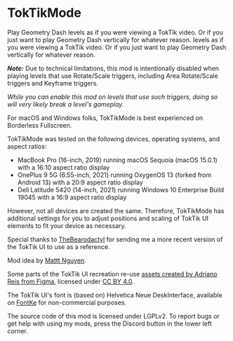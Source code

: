# <c-25f4ee>Tok</c><c-fe2c55>Tik</c>Mode

Play <co>Geometry</c> <cj>Dash</c> levels as if you were viewing a TokTik video. Or if you just want to play <co>Geometry</c> <cj>Dash</c> vertically for whatever reason. levels as if you were viewing a <c-25f4ee>Tok</c><c-fe2c55>Tik</c> video. Or if you just want to play Geometry Dash vertically for whatever reason.

<cy>***_Note:_*** Due to technical limitations, this mod is intentionally disabled when playing levels that use Rotate/Scale triggers, including Area Rotate/Scale triggers and Keyframe triggers.</c>

<cr>*While you can enable this mod on levels that use such triggers, doing so will very likely break a level's gameplay.*</c>

For <c-cdcdcd>macOS</c> and <c-00adef>Windows</c> folks, <c-25f4ee>Tok</c><c-fe2c55>Tik</c>Mode is best experienced on <cl>Borderless Fullscreen</c>.

<c-25f4ee>Tok</c><c-fe2c55>Tik</c>Mode was tested on the following devices, operating systems, and aspect ratios:
- <c-cdcdcd>MacBook Pro</c> (16-inch, 2019) running <c-cdcdcd>macOS</c> <c-2e88d6>Seq</c><c-f7a865>uoia</c> <c-cdcdcd>(macOS 15.0.1)</c> with a <cl>16:10</c> aspect ratio display
- <c-f50414>OnePlus 9 5G</c> (6.55-inch, 2021) running <c-0982ea>OxygenOS 13</c> (forked from <cg>Android 13</c>) with a <cl>20:9</c> aspect ratio display
- <c-007cb8>Dell Latitude 5420</c> (14-inch, 2021) running <c-00adef>Windows 10 Enterprise Build 19045</c> with a <cl>16:9</c> aspect ratio display

However, not all devices are created the same. Therefore, <c-25f4ee>Tok</c><c-fe2c55>Tik</c>Mode has additional settings for you to adjust positions and scaling of <c-25f4ee>Tok</c><c-fe2c55>Tik</c> UI elements to fit your device as necessary.

Special thanks to [TheBearodactyl](https://geode-sdk.org/mods?developer=TheBearodactyl) for sending me a more recent version of the <c-25f4ee>Tok</c><c-fe2c55>Tik</c> UI to use as a reference.

Mod idea by [Mattt Nguyen](https://discord.com/users/899558162758266920).

Some parts of the <c-25f4ee>Tok</c><c-fe2c55>Tik</c> UI recreation re-use [assets created by Adriano Reis from Figma](https://www.figma.com/community/file/865012298664294326/tiktok-ui-mockup-fully-customizable), licensed under [CC BY 4.0](https://creativecommons.org/licenses/by/4.0/).

The <c-25f4ee>Tok</c><c-fe2c55>Tik</c> UI's font is (based on) Helvetica Neue DeskInterface, available on [FontKe](https://eng.fontke.com/font/106860486/download/) for non-commercial purposes.

The source code of this mod is licensed under LGPLv2. To report bugs or get help with using my mods, press the Discord button in the lower left corner.
